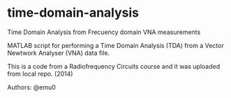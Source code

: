 # time-domain-analysis
Time Domain Analysis from Frecuency domain VNA measurements

MATLAB script for performing a Time Domain Analysis (TDA) from a Vector Newtwork Analyser (VNA) data file.

This is a code from a Radiofrequency Circuits course and it was uploaded from local repo. (2014)

Authors: @emu0
